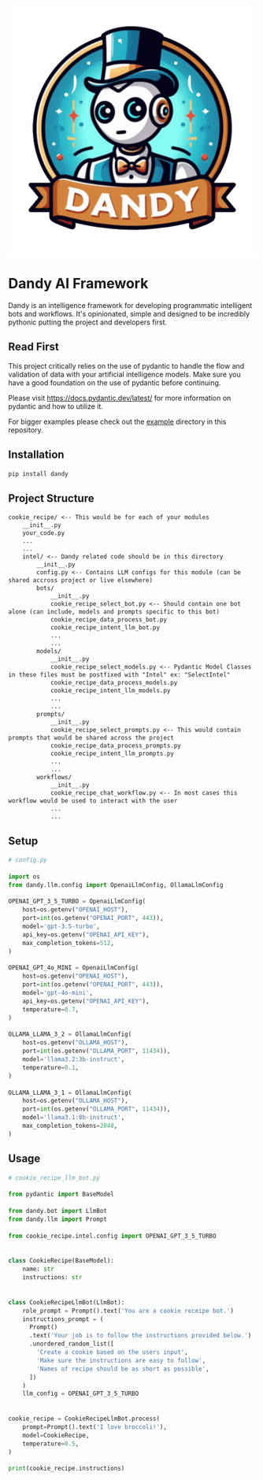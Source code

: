 <p align="center">
  <img src="./docs/images/dandy_logo_512.png" alt="Dandy AI Framework">
</p>


# Dandy AI Framework
Dandy is an intelligence framework for developing programmatic intelligent bots and workflows. 
It's opinionated, simple and designed to be incredibly pythonic putting the project and developers first.

## Read First

This project critically relies on the use of pydantic to handle the flow and validation of data with your artificial intelligence models. 
Make sure you have a good foundation on the use of pydantic before continuing.

Please visit https://docs.pydantic.dev/latest/ for more information on pydantic and how to utilize it.

For bigger examples please check out the [example](https://github.com/stratusadv/dandy/tree/main/example) directory in this repository.

## Installation

``` bash
pip install dandy
```

## Project Structure

```
cookie_recipe/ <-- This would be for each of your modules
    __init__.py
    your_code.py
    ...
    ...
    intel/ <-- Dandy related code should be in this directory
        __init__.py
        config.py <-- Contains LLM configs for this module (can be shared accross project or live elsewhere)
        bots/
            __init__.py
            cookie_recipe_select_bot.py <-- Should contain one bot alone (can include, models and prompts specific to this bot)
            cookie_recipe_data_process_bot.py
            cookie_recipe_intent_llm_bot.py
            ...
            ...
        models/
            __init__.py
            cookie_recipe_select_models.py <-- Pydantic Model Classes in these files must be postfixed with "Intel" ex: "SelectIntel"
            cookie_recipe_data_process_models.py
            cookie_recipe_intent_llm_models.py
            ...
            ...
        prompts/
            __init__.py
            cookie_recipe_select_prompts.py <-- This would contain prompts that would be shared across the project
            cookie_recipe_data_process_prompts.py
            cookie_recipe_intent_llm_prompts.py
            ...
            ...     
        workflows/
            __init__.py
            cookie_recipe_chat_workflow.py <-- In most cases this workflow would be used to interact with the user
            ...
            ...
```

## Setup

```python
# config.py

import os
from dandy.llm.config import OpenaiLlmConfig, OllamaLlmConfig

OPENAI_GPT_3_5_TURBO = OpenaiLlmConfig(
    host=os.getenv("OPENAI_HOST"),
    port=int(os.getenv("OPENAI_PORT", 443)),
    model='gpt-3.5-turbo',
    api_key=os.getenv("OPENAI_API_KEY"),
    max_completion_tokens=512,
)

OPENAI_GPT_4o_MINI = OpenaiLlmConfig(
    host=os.getenv("OPENAI_HOST"),
    port=int(os.getenv("OPENAI_PORT", 443)),
    model='gpt-4o-mini',
    api_key=os.getenv("OPENAI_API_KEY"),
    temperature=0.7,
)

OLLAMA_LLAMA_3_2 = OllamaLlmConfig(
    host=os.getenv("OLLAMA_HOST"),
    port=int(os.getenv("OLLAMA_PORT", 11434)),
    model='llama3.2:3b-instruct',
    temperature=0.1,
)

OLLAMA_LLAMA_3_1 = OllamaLlmConfig(
    host=os.getenv("OLLAMA_HOST"),
    port=int(os.getenv("OLLAMA_PORT", 11434)),
    model='llama3.1:8b-instruct',
    max_completion_tokens=2048,
)
```

## Usage

```python
# cookie_recipe_llm_bot.py

from pydantic import BaseModel

from dandy.bot import LlmBot
from dandy.llm import Prompt

from cookie_recipe.intel.config import OPENAI_GPT_3_5_TURBO


class CookieRecipe(BaseModel):
    name: str
    instructions: str

    
class CookieRecipeLlmBot(LlmBot):
    role_prompt = Prompt().text('You are a cookie receipe bot.')
    instructions_prompt = (
      Prompt()
      .text('Your job is to follow the instructions provided below.')
      .unordered_random_list([
        'Create a cookie based on the users input',
        'Make sure the instructions are easy to follow',
        'Names of recipe should be as short as possible',
      ])
    )
    llm_config = OPENAI_GPT_3_5_TURBO

    
cookie_recipe = CookieRecipeLlmBot.process(
    prompt=Prompt().text('I love broccoli!'),
    model=CookieRecipe,
    temperature=0.5,
)

print(cookie_recipe.instructions)
```
